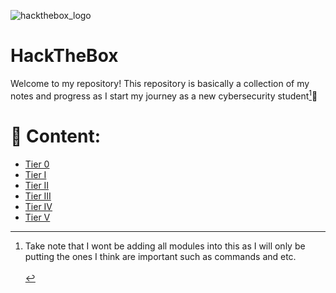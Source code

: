 ![hackthebox_logo](https://github.com/user-attachments/assets/2f4e938c-a840-4101-ba4c-8768c3c18d9a)
# HackTheBox
Welcome to my repository! This repository is basically a collection of my notes and progress as I start my journey as a new cybersecurity student[^1]👋
[^1]: Take note that I wont be adding all modules into this as I will only be putting the ones I think are important such as commands and etc.
<br><br>
# 📁 Content:
- [Tier 0]()
- [Tier I]()
- [Tier II]()
- [Tier III]()
- [Tier IV]()
- [Tier V]()



